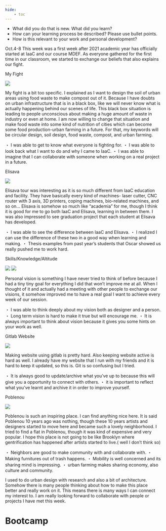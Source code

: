 ```yaml
---
hide:
    - toc
---
```


* What did you do that is new. What did you learn?
* How can your learning process be described? Please use bullet points.
* How is this relevant to your work and personal development?


Oct.4-8 
This week was a first week after 2021 academic year has officially started at IaaC and our course MDEF. As everyone gathered for the first time in our classroom, we started to exchange our beliefs that also explains our fight.


My Fight

![](../images/poster1.jpg)

My fight is a bit too specific. I explained as I want to design the soil of urban areas using food waste to make compost out of it. Because I have doubts on urban infrastructure that is in a black box, like we will never know what is actually happening behind our scenes of life.  This black box situation is leading to people unconscious about making a huge amount of waste in industry or even at home. I am now willing to change that situation and make food waste into some kind of nutrition of cities which can become some food production-urban farming in a future. For that, my keywords will be circular design, soil design, food waste, compost, and urban farming.

・ I was able to get to know what everyone is fighting for.
・ I was able to look back what I want to do and why I came to IaaC.
・ I was able to imagine that I can collaborate with someone when working on a real project in a future.


Elisava 

![](../images/elisava.jpg)

Elisava tour was interesting as it is so much different from IaaC education and facility. They have basically every kind of machines- laser cutter, CNC router with 3 axis, 3D printers, coping machines, bio-related machines, and so on… Elisava is somehow so much like “academia” for me, though I think it is good for me to go both IaaC and Elisava, learning in between them.
I was also impressed to see graduation project that each student at Elisava has developed.

・ I was able to see the difference between IaaC and Elisava.
・ I realized I can use the difference of these two in a good  way when learning and making.
・ Thesis examples from past year’s students that Oscar showed us really pushed me to work hard.


Skills/Knowledge/Altitude

![](../images/pd1.jpg)
![](../images/pd2.jpg)

Personal vision is something I have never tried to think of before because I had a tiny tiny goal for everything I did that won’t improve me at all.  When I thought of it and actually had a meeting with other people to exchange our visions, it somehow improved me to have a real goal I want to achieve every week of our session. 

・ I was able to think deeply about my vision both as designer and a person.
・ Long term vision is hard to make it true but will encourage me.
・ It is always important to think about vision because it gives you some hints on your work as well.


Gitlab Website

![](../images/git.jpg)

Making website using gitlab is pretty hard. Also keeping website active is hard as well. I already have my website that I run with my friends and it is hard to keep it updated, so this is.  Git is so confusing but I tried.

・ It is always good to update/archive what you’ve up to because this will give you a opportunity to connect with others.
・ it is important to reflect what you’ve learnt and archive it in order to improve yourself.


Poblenou 

![](../images/poblenou.jpg)

Poblenou is such an inspiring place. I can find anything nice here. It is said Poblenou 10 years ago was nothing, though these 10 years artists and designers started to move here and became such a lovely neighborhood. I tried to find a flat in Poblenou, though it was kind of expensive and very popular. I hope this place is not going to be like Brooklyn where gentrification has happened after artists started to live.( well I don’t think so)

・ Neighbors are good to make community with and collaborate with.
・ Making furnitures out of trash happens.
・ Mobility is well concerned and its sharing mind is impressing.
・ urban farming makes sharing economy, also culture and community.



I used to do urban design with research and also a bit of architecture. Somehow there is many people thinking about how to make this place better and really work on it. This means there is many ways I can connect my interest to. I am really looking forward to collaborate with people or projects I have met this week.

# Bootcamp

